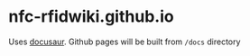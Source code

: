 # nfc-rfidwiki.github.io

Uses [docusaur](https://docusaurus.io/). 
Github pages will be built from `/docs` directory
